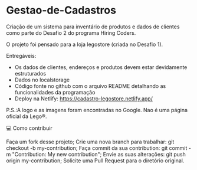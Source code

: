 # Gestao-de-Cadastros

Criação de um sistema para inventário de produtos e dados de clientes como parte do Desafio 2 do programa Hiring Coders.

O projeto foi pensado para a loja legostore (criada no Desafio 1).

Entregáveis:

- Os dados de clientes, endereços e produtos devem estar devidamente estruturados
- Dados no localstorage
- Código fonte no github com o arquivo README detalhando as funcionalidades da programação
- Deploy na Netlify: https://cadastro-legostore.netlify.app/

P.S.:A logo e as imagens foram encontradas no Google. Nao é uma página oficial da Lego®.

💻 Como contribuir

Faça um fork desse projeto;
Crie uma nova branch para trabalhar: git checkout -b my-contribution;
Faça commit da sua contribution: git commit -m "Contribution: My new contribution";
Envie as suas alterações: git push origin my-contribution;
Solicite uma Pull Request para o diretório original.

